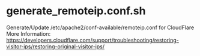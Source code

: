 # generate_remoteip.conf.sh
Generate/Update /etc/apache2/conf-available/remoteip.conf for CloudFlare
More Information: https://developers.cloudflare.com/support/troubleshooting/restoring-visitor-ips/restoring-original-visitor-ips/
